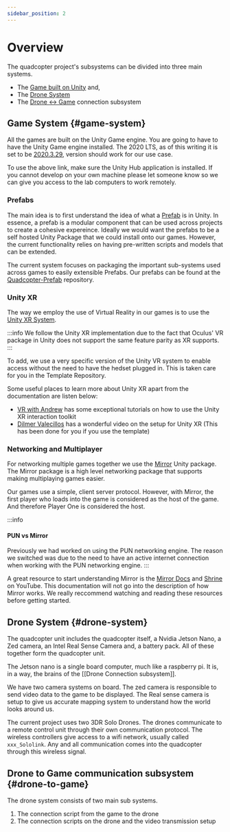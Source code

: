 ```yaml
---
sidebar_position: 2
---
```


# Overview

The quadcopter project's subsystems can be divided into three main systems.
- The [Game built on Unity](#game-system) and,
- The [Drone System](#drone-system)
- The [Drone <-> Game](#drone-to-game) connection subsystem

## Game System {#game-system}
All the games are built on the Unity Game engine. You are going to have to have the Unity Game engine installed.
The 2020 LTS, as of this writing it is set to be [2020.3.29](unityhub://2020.3.29f1/2ff179115da0), version should work
for our use case.

To use the above link, make sure the Unity Hub application is installed. If you cannot develop on your own machine
please let someone know so we can give you access to the lab computers to work remotely.

### Prefabs
The main idea is to first understand the idea of what a [Prefab](https://docs.unity3d.com/Manual/Prefabs.html) is in
Unity.  In essence, a prefab is a modular component that can be used across projects to create a cohesive expereince.
Ideally we would want the prefabs to be a self hosted Unity Package that we could install onto our games. However,
the current functionality relies on having pre-written scripts and models that can be extended.

The current system focuses on packaging the important sub-systems used across games to easily extensible Prefabs.
Our prefabs can be found at the [Quadcopter-Prefab](https://github.com/quadcopter-ar/Quadcopter-Prefabs) repository.

### Unity XR
The way we employ the use of Virtual Reality in our games is to use the
[Unity XR System](https://docs.unity3d.com/Manual/XR.html).

:::info
We follow the Unity XR implementation due to the fact that Oculus' VR package in Unity does not support the same
feature parity as XR supports.
:::

To add, we use a very specific
version of the Unity VR system to enable access without the need to have the hedset plugged in.
This is taken care for you in the Template Repository.

Some useful places to learn more about Unity XR apart from the documentation are listen below:
- [VR with Andrew](https://www.youtube.com/watch?v=ndwJHpxd9Mo&list=PLmc6GPFDyfw90Xo_T69Va6kw07qJ8nLz7) has some exceptional tutorials on how to use the Unity XR interaction toolkit
- [Dilmer Valecillos](https://www.youtube.com/watch?v=Hnoad3DM_pA) has a wonderful video on the setup for Unity XR (This has been done for you if you use the template)

### Networking and Multiplayer
For networking multiple games together we use the [Mirror](https://github.com/vis2k/Mirror) Unity package. The Mirror package is a high level networking package that supports making multiplaying games easier.

Our games use a simple, client server protocol. However, with Mirror, the first player who loads into the game is considered as the host of the game. And therefore Player One is considered the host.

:::info
#### PUN vs Mirror
Previously we had worked on using the PUN networking engine. The reason we switched was due to the need to have an
active internet connection when working with the PUN networking engine.
:::

A great resource to start understanding Mirror is the [Mirror Docs](https://mirror-networking.gitbook.io/docs/) and [Shrine](https://www.youtube.com/watch?v=8VVgIjWBXks) on YouTube. This documentation will not go into the description of how Mirror works.
We really reccommend watching and reading these resources before getting started.

## Drone System {#drone-system}
The quadcopter unit includes the quadcopter itself, a Nvidia Jetson Nano, a Zed camera, an Intel Real Sense Camera and, a battery pack. All of these together form the quadcopter unit.

The Jetson nano is a single board computer, much like a raspberry pi. It is, in a way, the brains of the [[Drone Connection subsystem]].

We have two camera systems on board. The zed camera is responsible to send video data to the game to be displayed. The Real sense camera is setup to give us accurate mapping system to understand how the world looks around us.

The current project uses two 3DR Solo Drones. The drones communicate to a remote control unit through their own communication protocol. The wireless controllers give access to a wifi network, usually called `xxx_Sololink`.  Any and all communication comes into the quadcopter through this wireless signal.

## Drone to Game communication subsystem {#drone-to-game}

The drone system consists of two main sub systems.
1. The connection script from the game to the drone
2. The connection scripts on the drone and the video transmission setup

